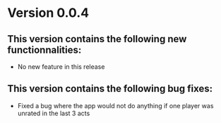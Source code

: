# Version 0.0.4

## This version contains the following new functionnalities:

- No new feature in this release

## This version contains the following bug fixes:

- Fixed a bug where the app would not do anything if one player was unrated in the last 3 acts
